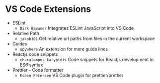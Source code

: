 # VS Code Extensions
- ESLint
  - ```Dirk Baeumer``` Integrates ESLint JavaScript into VS Code
- Relative Path
  - ```jakob101``` Get relative url paths from files in the current workspace
- Guides
  - ```spywhere``` An extension for more guide lines
- Reactjs code snippets
  - ```charalampos karypidis``` Code snippets for Reactjs development in ES6 syntax
- Prettier - Code formatter
  - ```Esben Petersen``` VS Code plugin for prettier/prettier

